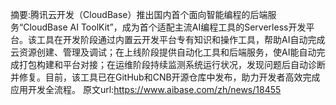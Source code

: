 摘要:腾讯云开发（CloudBase）推出国内首个面向智能编程的后端服务“CloudBase AI ToolKit”，成为首个适配主流AI编程工具的Serverless开发平台。该工具在开发阶段通过内置云开发平台专有知识和操作工具，帮助AI自动完成云资源创建、管理及调试；在上线阶段提供自动化工具和后端服务，使AI能自动完成打包构建和平台对接；在运维阶段持续监测系统运行状况，发现问题后自动诊断并修复。目前，该工具已在GitHub和CNB开源仓库中发布，助力开发者高效完成应用开发全流程。
原文url:https://www.aibase.com/zh/news/18455